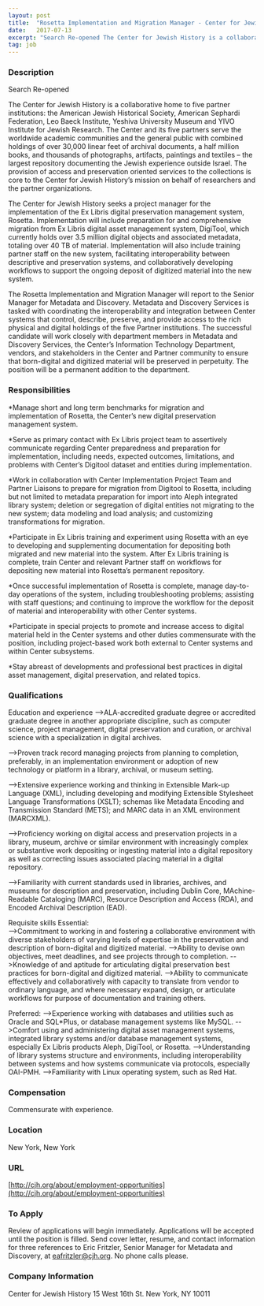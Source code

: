 ```yaml
---
layout: post
title:  "Rosetta Implementation and Migration Manager - Center for Jewish History"
date:   2017-07-13
excerpt: "Search Re-opened The Center for Jewish History is a collaborative home to five partner institutions: the American Jewish Historical Society, American Sephardi Federation, Leo Baeck Institute, Yeshiva University Museum and YIVO Institute for Jewish Research. The Center and its five partners serve the worldwide academic communities and the general public..."
tag: job
---
```


### Description   

Search Re-opened

The Center for Jewish History is a collaborative home to five partner institutions: the American Jewish Historical Society, American Sephardi Federation, Leo Baeck Institute, Yeshiva University Museum and YIVO Institute for Jewish Research. The Center and its five partners serve the worldwide academic communities and the general public with combined holdings of over 30,000 linear feet of archival documents, a half million books, and thousands of photographs, artifacts, paintings and textiles – the largest repository documenting the Jewish experience outside Israel.  The provision of access and preservation oriented services to the collections is core to the Center for Jewish History’s mission on behalf of researchers and the partner organizations.

The Center for Jewish History seeks a project manager for the implementation of the Ex Libris digital preservation management system, Rosetta. Implementation will include preparation for and comprehensive migration from Ex Libris digital asset management system, DigiTool, which currently holds over 3.5 million digital objects and associated metadata, totaling over 40 TB of material. Implementation will also include training partner staff on the new system, facilitating interoperability between descriptive and preservation systems, and collaboratively developing workflows to support the ongoing deposit of digitized material into the new system.

The Rosetta Implementation and Migration Manager will report to the Senior Manager for Metadata and Discovery. Metadata and Discovery Services is tasked with coordinating the interoperability and integration between Center systems that control, describe, preserve, and provide access to the rich physical and digital holdings of the five Partner institutions. The successful candidate will work closely with department members in Metadata and Discovery Services, the Center’s Information Technology Department, vendors, and stakeholders in the Center and Partner community to ensure that born-digital and digitized material will be preserved in perpetuity. The position will be a permanent addition to the department.



### Responsibilities   

*Manage short and long term benchmarks for migration and implementation of Rosetta, the Center’s new digital preservation management system.

*Serve as primary contact with Ex Libris project team to assertively communicate regarding Center preparedness and preparation for implementation, including needs, expected outcomes, limitations, and problems with Center’s Digitool dataset and entities during implementation. 

*Work in collaboration with Center Implementation Project Team and Partner Liaisons to prepare for migration from Digitool to Rosetta, including but not limited to metadata preparation for import into Aleph integrated library system; deletion or segregation of digital entities not migrating to the new system; data modeling and load analysis; and customizing transformations for migration.

*Participate in Ex Libris training and experiment using Rosetta with an eye to developing and supplementing documentation for depositing both migrated and new material into the system. After Ex Libris training is complete, train Center and relevant Partner staff on workflows for depositing new material into Rosetta’s permanent repository.

*Once successful implementation of Rosetta is complete, manage day-to-day operations of the system, including troubleshooting problems; assisting with staff questions; and continuing to improve the workflow for the deposit of material and interoperability with other Center systems.

*Participate in special projects to promote and increase access to digital material held in the Center systems and other duties commensurate with the position, including project-based work both external to Center systems and within Center subsystems.

*Stay abreast of developments and professional best practices in digital asset management, digital preservation, and related topics.


### Qualifications   

Education and experience
-->ALA-accredited graduate degree or accredited graduate degree in another appropriate discipline, such as computer science, project management, digital preservation and curation, or archival science with a specialization in digital archives. 

-->Proven track record managing projects from planning to completion, preferably, in an implementation environment or adoption of new technology or platform in a library, archival, or museum setting.

-->Extensive experience working and thinking in Extensible Mark-up Language (XML), including developing and modifying Extensible Stylesheet Language Transformations (XSLT); schemas like Metadata Encoding and Transmission Standard (METS); and MARC data in an XML environment (MARCXML).

-->Proficiency working on digital access and preservation projects in a library, museum, archive or similar environment with increasingly complex or substantive work depositing or ingesting material into a digital repository as well as correcting issues associated placing material in a digital repository.

-->Familiarity with current standards used in libraries, archives, and museums for description and preservation, including Dublin Core, MAchine-Readable Cataloging (MARC), Resource Description and Access (RDA), and Encoded Archival Description (EAD).

Requisite skills
Essential:	
-->Commitment to working in and fostering a collaborative environment with diverse stakeholders of varying levels of expertise in the preservation and description of born-digital and digitized material.
-->Ability to devise own objectives, meet deadlines, and see projects through to completion.
-->Knowledge of and aptitude for articulating digital preservation best practices for born-digital and digitized material.
-->Ability to communicate effectively and collaboratively with capacity to translate from vendor to ordinary language, and where necessary expand, design, or articulate workflows for purpose of documentation and training others.

Preferred:
-->Experience working with databases and utilities such as Oracle and SQL*Plus, or database management systems like MySQL.
-->Comfort using and administering digital asset management systems, integrated library systems and/or database management systems, especially Ex Libris products Aleph, DigiTool, or Rosetta.
-->Understanding of library systems structure and environments, including interoperability between systems and how systems communicate via protocols, especially OAI-PMH. 
-->Familiarity with Linux operating system, such as Red Hat.




### Compensation   

Commensurate with experience.


### Location   

New York, New York


### URL   

[http://cjh.org/about/employment-opportunities](http://cjh.org/about/employment-opportunities)

### To Apply   

Review of applications will begin immediately.  Applications will be accepted until the position is filled.  Send cover letter, resume, and contact information for three references to Eric Fritzler, Senior Manager for Metadata and Discovery, at eafritzler@cjh.org.  No phone calls please.


### Company Information   

Center for Jewish History
15 West 16th St. 
New York, NY 10011



